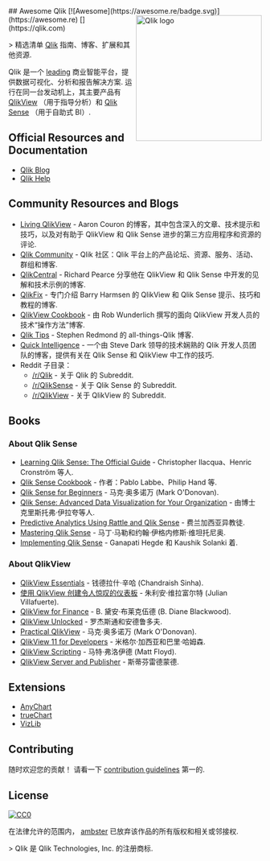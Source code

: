 <div class="github-widget" data-repo="ambster-public/awesome-qlik"></div>
## Awesome Qlik [![Awesome](https://awesome.re/badge.svg)](https://awesome.re) [<img src="https://webapps.qlik.com/WarsawMarathon/qlik.jpg" width="250" align="right" alt="Qlik logo">](https://qlik.com)

&gt; 精选清单 [Qlik](https://qlik.com) 指南、博客、扩展和其他资源.

Qlik 是一个 [leading](https://www.qlik.com/us/gartner-magic-quadrant-business-intelligence) 商业智能平台，提供数据可视化、分析和报告解决方案. 运行在同一台发动机上，其主要产品有 [QlikView](https://www.qlik.com/us/products/qlikview) （用于指导分析）和 [Qlik Sense](https://www.qlik.com/us/products/qlik-sense) （用于自助式 BI）.



## Official Resources and Documentation
- [Qlik Blog](https://blog.qlik.com)
- [Qlik Help](https://help.qlik.com)

## Community Resources and Blogs

- [Living QlikView](http://livingqlikview.com/) - Aaron Couron 的博客，其中包含深入的文章、技术提示和技巧，以及对有助于 QlikView 和 Qlik Sense 进步的第三方应用程序和资源的评论.
- [Qlik Community](https://community.qlik.com) - Qlik 社区：Qlik 平台上的产品论坛、资源、服务、活动、群组和博客.
- [QlikCentral](https://qlikcentral.com/) - Richard Pearce 分享他在 QlikView 和 Qlik Sense 中开发的见解和技术示例的博客.
- [QlikFix](http://www.qlikfix.com) - 专门介绍 Barry Harmsen 的 QlikView 和 Qlik Sense 提示、技巧和教程的博客.
- [QlikView Cookbook](https://qlikviewcookbook.com/) - 由 Rob Wunderlich 撰写的面向 QlikView 开发人员的技术“操作方法”博客.
- [Qlik Tips](https://www.qliktips.com) - Stephen Redmond 的 all-things-Qlik 博客.
- [Quick Intelligence](https://www.quickintelligence.co.uk/blog/) - 一个由 Steve Dark 领导的技术娴熟的 Qlik 开发人员团队的博客，提供有关在 Qlik Sense 和 QlikView 中工作的技巧.
- Reddit 子目录：
  - [/r/Qlik](https://www.reddit.com/r/qlik/) - 关于 Qlik 的 Subreddit.
  - [/r/QlikSense](https://www.reddit.com/r/qliksense/) - 关于 Qlik Sense 的 Subreddit.
  - [/r/QlikView](https://www.reddit.com/r/qlikview/) - 关于 QlikView 的 Subreddit.
  
## Books
  
### About Qlik Sense

- [Learning Qlik Sense: The Official Guide](https://books.google.com/books/about/Learning_Qlik_Sense_The_Official_Guide.html?id=4zvlCwAAQBAJ&redir_esc=y) - Christopher Ilacqua、Henric Cronström 等人.
- [Qlik Sense Cookbook](https://books.google.com/books/about/Qlik_Sense_Cookbook.html?id=07xouwEACAAJ&redir_esc=y ) - 作者：Pablo Labbe、Philip Hand 等.
- [Qlik Sense for Beginners](https://books.google.com/books/about/Qlik_Sense_for_Beginners.html?id=Dy3nBAAAQBAJ&redir_esc=y) - 马克·奥多诺万 (Mark O&#39;Donovan).
- [Qlik Sense: Advanced Data Visualization for Your Organization](https://books.google.ru/books?id=kPNFDwAAQBAJ&redir_esc=y)  - 由博士克里斯托弗·伊拉夸等人.
- [Predictive Analytics Using Rattle and Qlik Sense](https://www.amazon.com/Predictive-Analytics-using-Rattle-Sense/dp/1784395803) - 费兰加西亚异教徒.
- [Mastering Qlik Sense](https://www.amazon.com/Mastering-Qlik-Sense-self-service-Intelligence/dp/1783554029) - 马丁·马勒和约翰·伊格内修斯·维坦托尼奥.
- [Implementing Qlik Sense](https://books.google.com/books/about/Implementing_Qlik_Sense.html?id=6nZaswEACAAJ&redir_esc=y) - Ganapati Hegde 和 Kaushik Solanki 着.

### About QlikView

- [QlikView Essentials](https://books.google.com/books/about/QlikView_Essentials.html?id=5wMcDAAAQBAJ&redir_esc=y) - 钱德拉什·辛哈 (Chandraish Sinha).
- [使用 QlikView 创建令人惊叹的仪表板](https://www.amazon.com/Creating-Stunning-Dashboards-QlikView-Villafuerte/dp/1782175733
) - 朱利安·维拉富尔特 (Julian Villafuerte).
- [QlikView for Finance](https://books.google.com/books/about/QlikView_for_Finance.html?id=pNZOCwAAQBAJ&redir_esc=y) - B. 黛安·布莱克伍德 (B. Diane Blackwood).
- [QlikView Unlocked](https://books.google.com/books/about/QlikView_Unlocked.html?id=vvaoCwAAQBAJ&redir_esc=y) - 罗杰斯通和安德鲁多夫.
- [Practical QlikView](https://www.amazon.com/Practical-QlikView-Mark-ODonovan-ebook/dp/B007QMMDL4) - 马克·奥多诺万 (Mark O&#39;Donovan).
- [QlikView 11 for Developers](https://www.amazon.com/QlikView-Developers-Effective-techniques-Intelligence/dp/1849686068) - 米格尔·加西亚和巴里·哈姆森.
- [QlikView Scripting](https://books.google.com/books/about/QlikView_Scripting.html?id=wng3ngEACAAJ&redir_esc=y) - 马特·弗洛伊德 (Matt Floyd).
- [QlikView Server and Publisher](https://books.google.com/books/about/QlikView_Server_and_Publisher.html?id=gDOhAgAAQBAJ&redir_esc=y) - 斯蒂芬雷德蒙德.

## Extensions

- [AnyChart](https://qlik.anychart.com)
- [trueChart](https://www.truechart.com)
- [VizLib](https://www.vizlib.com)

## Contributing

随时欢迎您的贡献！ 请看一下 [contribution guidelines](https://github.com/ambster-public/awesome-qlik/blob/master/contributing.md) 第一的.

## License

[![CC0](https://mirrors.creativecommons.org/presskit/buttons/88x31/svg/cc-zero.svg)](https://creativecommons.org/publicdomain/zero/1.0)

在法律允许的范围内， [ambster](https://github.com/ambster-public) 已放弃该作品的所有版权和相关或邻接权.

&gt; Qlik 是 Qlik Technologies, Inc. 的注册商标.
